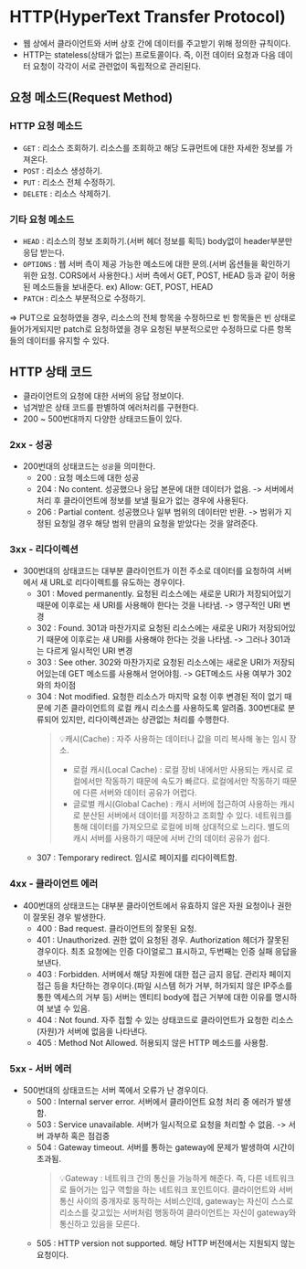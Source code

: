 # HTTP(HyperText Transfer Protocol)

- 웹 상에서 클라이언트와 서버 상호 간에 데이터를 주고받기 위해 정의한 규칙이다.
- HTTP는 stateless(상태가 없는) 프로토콜이다. 즉, 이전 데이터 요청과 다음 데이터 요청이 각각이 서로 관련없이 독립적으로 관리된다.

## 요청 메소드(Request Method)

### HTTP 요청 메소드

- `GET` : 리소스 조회하기. 리소스를 조회하고 해당 도큐먼트에 대한 자세한 정보를 가져온다.
- `POST` : 리소스 생성하기.
- `PUT` : 리소스 전체 수정하기.
- `DELETE` : 리소스 삭제하기.

### 기타 요청 메소드

- `HEAD` : 리소스의 정보 조회하기.(서버 헤더 정보를 획득) body없이 header부분만 응답 받는다.
- `OPTIONS` : 웹 서버 측이 제공 가능한 메소드에 대한 문의.(서버 옵션들을 확인하기 위한 요청. CORS에서 사용한다.) 서버 측에서 GET, POST, HEAD 등과 같이 허용된 메소드들을 보내준다. ex) Allow: GET, POST, HEAD
- `PATCH` : 리소스 부분적으로 수정하기.

=> PUT으로 요청하였을 경우, 리소스의 전체 항목을 수정하므로 빈 항목들은 빈 상태로 들어가게되지만 patch로 요청하였을 경우 요청된 부분적으로만 수정하므로 다른 항목들의 데이터를 유지할 수 있다.

## HTTP 상태 코드

- 클라이언트의 요청에 대한 서버의 응답 정보이다.
- 넘겨받은 상태 코드를 판별하여 에러처리를 구현한다.
- 200 ~ 500번대까지 다양한 상태코드들이 있다.

### 2xx - 성공

- 200번대의 상태코드는 `성공`을 의미한다.
  - 200 : 요청 메소드에 대한 성공
  - 204 : No content. 성공했으나 응답 본문에 대한 데이터가 없음. -> 서버에서 처리 후 클라이언트에 정보를 보낼 필요가 없는 경우에 사용된다.
  - 206 : Partial content. 성공했으나 일부 범위의 데이터만 반환. -> 범위가 지정된 요청일 경우 해당 범위 만큼의 요청을 받았다는 것을 알려준다.

### 3xx - 리다이렉션

- 300번대의 상태코드는 대부분 클라이언트가 이전 주소로 데이터를 요청하여 서버에서 새 URL로 리다이렉트를 유도하는 경우이다.
  - 301 : Moved permanently. 요청된 리소스에는 새로운 URI가 저장되어있기 때문에 이후로는 새 URI를 사용해야 한다는 것을 나타냄. -> 영구적인 URI 변경
  - 302 : Found. 301과 마찬가지로 요청된 리소스에는 새로운 URI가 저장되어있기 때문에 이후로는 새 URI를 사용해야 한다는 것을 나타냄. -> 그러나 301과는 다르게 일시적인 URI 변경
  - 303 : See other. 302와 마찬가지로 요청된 리소스에는 새로운 URI가 저장되어있는데 GET 메소드를 사용해서 얻어야힘. -> GET메소드 사용 여부가 302와의 차이점
  - 304 : Not modified. 요청한 리소스가 마지막 요청 이후 변경된 적이 없기 때문에 기존 클라이언트의 로컬 캐시 리소스를 사용하도록 알려줌. 300번대로 분류되어 있지만, 리다이렉션과는 상관없는 처리를 수행한다.
    > 💡캐시(Cache) : 자주 사용하는 데이터나 값을 미리 복사해 놓는 임시 장소.
    >
    > - 로컬 캐시(Local Cache) : 로컬 장비 내에서만 사용되는 캐시로 로컬에서만 작동하기 때문에 속도가 빠르다. 로컬에서만 작동하기 때문에 다른 서버와 데이터 공유가 어렵다.
    > - 글로벌 캐시(Global Cache) : 캐시 서버에 접근하여 사용하는 캐시로 분산된 서버에서 데이터를 저장하고 조회할 수 있다. 네트워크를 통해 데이터를 가져오므로 로컬에 비해 상대적으로 느리다. 별도의 캐시 서버를 사용하기 때문에 서버 간의 데이터 공유가 쉽다.
  - 307 : Temporary redirect. 임시로 페이지를 리다이렉트함.

### 4xx - 클라이언트 에러

- 400번대의 상태코드는 대부분 클라이언트에서 유효하지 않은 자원 요청이나 권한이 잘못된 경우 발생한다.
  - 400 : Bad request. 클라이언트의 잘못된 요청.
  - 401 : Unauthorized. 권한 없이 요청된 경우. Authorization 헤더가 잘못된 경우이다. 최초 요청에는 인증 다이얼로그 표시하고, 두번째는 인증 실패 응답을 보낸다.
  - 403 : Forbidden. 서버에서 해당 자원에 대한 접근 금지 응답. 관리자 페이지 접근 등을 차단하는 경우이다.(파일 시스템 허가 거부, 허가되지 않은 IP주소를 통한 엑세스의 거부 등) 서버는 엔티티 body에 접근 거부에 대한 이유를 명시하여 보낼 수 있음.
  - 404 : Not found. 자주 접할 수 있는 상태코드로 클라이언트가 요청한 리소스(자원)가 서버에 없음을 나타낸다.
  - 405 : Method Not Allowed. 허용되지 않은 HTTP 메소드를 사용함.

### 5xx - 서버 에러

- 500번대의 상태코드는 서버 쪽에서 오류가 난 경우이다.
  - 500 : Internal server error. 서버에서 클라이언트 요청 처리 중 에러가 발생함.
  - 503 : Service unavailable. 서버가 일시적으로 요청을 처리할 수 없음. -> 서버 과부하 혹은 점검중
  - 504 : Gateway timeout. 서버를 통하는 gateway에 문제가 발생하여 시간이 초과됨.
    > 💡Gateway : 네트워크 간의 통신을 가능하게 해준다. 즉, 다른 네트워크로 들어가는 입구 역할을 하는 네트워크 포인트이다. 클라이언트와 서버 통신 사이의 중개자로 동작하는 서비스인데, gateway는 자신이 스스로 리소스를 갖고있는 서버처럼 행동하여 클라이언트는 자신이 gateway와 통신하고 있음을 모른다.
  - 505 : HTTP version not supported. 해당 HTTP 버전에서는 지원되지 않는 요청이다.
